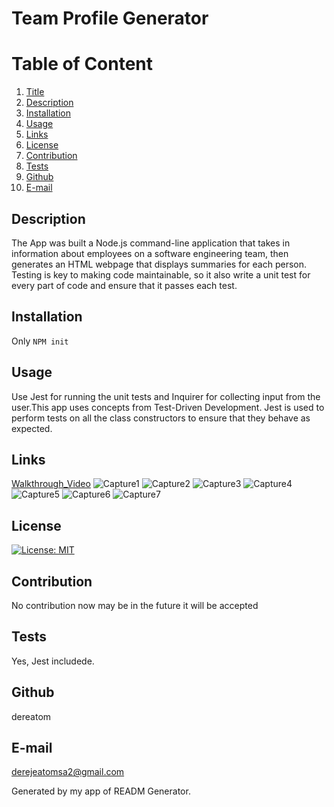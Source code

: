 # Team Profile Generator
  
  # Table of Content
  1. [Title](#Title)
  2. [Description](#Description)
  3. [Installation](#Installation)
  4. [Usage](#Usage)
  5. [Links](#Links)
  6. [License](#License)
  7. [Contribution](#Contribution)
  8. [Tests](#Tests)
  9. [Github](#Github)
  10. [E-mail](#Email)  
  
  ## Description
  The App was built a Node.js command-line application that takes in information about employees on a software engineering team, then generates an HTML webpage that displays summaries for each person. Testing is key to making code maintainable, so it also write a unit test for every part of code and ensure that it passes each test.
  
  ## Installation
  Only `NPM init`
  
  ## Usage
  Use Jest for running the unit tests and Inquirer for collecting input from the user.This app uses concepts from Test-Driven Development. Jest is used to perform tests on all the class constructors to ensure that they behave as expected.

  ## Links
[Walkthrough_Video](https://drive.google.com/file/d/1ppCPaDA3Tt4803z--hKD4uVVKReriZOC/view?usp=sharing)
![Capture1](https://user-images.githubusercontent.com/77940481/121917844-80892680-cd03-11eb-89db-81b1aa28caf6.JPG)
![Capture2](https://user-images.githubusercontent.com/77940481/121917853-8252ea00-cd03-11eb-8ab2-2ff4c237eb1f.JPG)
![Capture3](https://user-images.githubusercontent.com/77940481/121917861-841cad80-cd03-11eb-89a2-49345da445bd.JPG)
![Capture4](https://user-images.githubusercontent.com/77940481/121917869-85e67100-cd03-11eb-8aa3-afd9c3e20e2c.JPG)
![Capture5](https://user-images.githubusercontent.com/77940481/121917876-87b03480-cd03-11eb-919f-2d89eae9a26c.JPG)
![Capture6](https://user-images.githubusercontent.com/77940481/121917896-8bdc5200-cd03-11eb-852c-1f5ecba99e5b.JPG)
![Capture7](https://user-images.githubusercontent.com/77940481/121917903-8da61580-cd03-11eb-845b-6262fc3b2526.JPG)
  
  ## License
  [![License: MIT](https://img.shields.io/badge/License-MIT-yellow.svg)](https://opensource.org/licenses/MIT)
  
  ## Contribution
  No contribution now may be in the future it will be accepted
  
  ## Tests
  Yes, Jest includede.
  
  ## Github
  dereatom
  
  ## E-mail
  derejeatomsa2@gmail.com

  Generated by my app of READM Generator.